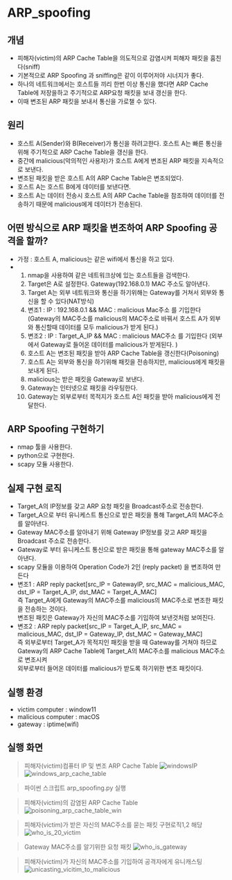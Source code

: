 # ARP_spoofing
## 개념
- 피해자(victim)의 ARP Cache Table을 의도적으로 감염시켜 피해자 패킷을 훔친다(sniff)
- 기본적으로 ARP Spoofing 과 sniffing은 같이 이루어저야 시너지가 좋다.
- 하나의 네트워크에서는 호스트들 끼리 한번 이상 통신을 했다면 ARP Cache Table에 저장을하고 주기적으로 ARP요청 패킷을 보내 갱신을 한다.
- 이때 변조된 ARP 패킷을 보내서 통신을 가로챌 수 있다.

## 원리
- 호스트 A(Sender)와 B(Receiver)가 통신을 하려고한다. 호스트 A는 빠른 통신을 위해 주기적으로 ARP Cache Table을 갱신을 한다.
- 중간에 malicious(악의적인 사용자)가 호스트 A에게 변조된 ARP 패킷을 지속적으로 보낸다.
- 변조된 패킷을 받은 호스트 A의 ARP Cache Table은 변조되었다.
- 호스트 A는 호스트 B에게 데이터를 보낸다면.
- 호스트 A는 데이터 전송시 호스트 A의 ARP Cache Table을 참조하여 데이터를 전송하기 때문에 malicious에게 데이터가 전송된다.

## 어떤 방식으로 ARP 패킷을 변조하여 ARP Spoofing 공격을 할까?
- 가정 : 호스트 A, malicious는 같은 wifi에서 통신을 하고 있다.
- 1. nmap을 사용하여 같은 네트워크상에 있는 호스트들을 검색한다.
  2. Target은 A로 설정한다. Gateway(192.168.0.1) MAC 주소도 알아낸다.
  3. Target A는 외부 네트워크와 통신을 하기위해는 Gateway를 거쳐서 외부와 통신을 할 수 있다(NAT방식)
  4. 변조1 : IP : 192.168.0.1 && MAC : malicious Mac주소 를 기입한다 (Gateway의 MAC주소를 malicious의 MAC주소로 바꿔서 호스트 A가 외부와 통신할때 데이터를 모두 malicious가 받게 된다.)
  5. 변조2 : IP : Target_A_IP && MAC : malicious MAC주소 를 기입한다 (외부에서 Gateway로 들어온 데이터를 malicious가 받게된다. )
  6. 호스트 A는 변조된 패킷을 받아 ARP Cache Table을 갱신한다(Poisoning)
  7. 호스트 A는 외부와 통신을 하기위해 패킷을 전송하지만, malicious에게 패킷을 보내게 된다.
  8. malicious는 받은 패킷을 Gateway로 보낸다.
  9. Gateway는 인터넷으로 패킷을 라우팅한다.
  10. Gateway는 외부로부터 목적지가 호스트 A인 패킷을 받아 malicious에게 전달한다.

## ARP Spoofing 구현하기
- nmap 툴을 사용한다.
- python으로 구현한다.
- scapy 모듈 사용한다.

## 실제 구현 로직
- Target_A의 IP정보를 갖고 ARP 요청 패킷을 Broadcast주소로 전송한다.
- Target_A으로 부터 유니케스트 통신으로 받은 패킷을 통해 Target_A의 MAC주소를 알아낸다.
- Gateway MAC주소를 알아내기 위해 Gateway IP정보를 갖고 ARP 패킷을 Broadcast 주소로 전송한다.
- Gateway로 부터 유니케스트 통신으로 받은 패킷을 통해 gateway MAC주소를 알아낸다.
- scapy 모듈을 이용하여 Operation Code가 2인 (reply packet) 을 변조하여 만든다
- 변조1 : ARP reply packet[src_IP = GatewayIP, src_MAC = malicious_MAC, dst_IP = Target_A_IP, dst_MAC = Target_A_MAC] <br>
  즉 Target_A에게 Gateway의 MAC주소를 malicious의 MAC주소로 변조한 패킷을 전송하는 것이다. <br>
  변조된 패킷은 Gateway가 자신의 MAC주소를 기입하여 보낸것처럼 보여진다.
- 변조2 : ARP reply packet[src_IP = Target_A_IP, src_MAC = malicious_MAC, dst_IP = Gateway_IP, dst_MAC = Gateway_MAC] <br>
  즉 외부로부터 Target_A가 목적지인 패킷을 받을 때 Gateway를 거쳐야 하므로 Gateway의 ARP Cache Table에 Target_A의 MAC주소를 malicious MAC주소로 변조시켜 <br>
  외부로부터 들어온 데이터를 malicious가 받도록 하기위한 변조 패킷이다.

## 실행 환경
- victim computer : window11
- malicious computer : macOS
- gateway : iptime(wifi)

## 실행 화면
> 피해자(victim)컴퓨터 IP 및 변조  ARP Cache Table
![windowsIP](https://github.com/hanmin0512/ARP_spoofing/assets/37041208/d0e344fa-71ef-4fe5-a3f7-97a1392f23e2)
![windows_arp_cache_table](https://github.com/hanmin0512/ARP_spoofing/assets/37041208/e00d88a7-8ba9-4b1a-b6de-da39c577b7e6)

> 파이썬 스크립트 arp_spoofing.py 실행

> 피해자(victim)의 감염된 ARP Cache Table
![poisoning_arp_cache_table_win](https://github.com/hanmin0512/ARP_spoofing/assets/37041208/e64714c6-d1a0-4953-84bd-04f0d20b817e)

> 피해자(victim)가 받은 자신의 MAC주소를 묻는 패킷 구현로직1,2 해당
![who_is_20_victim](https://github.com/hanmin0512/ARP_spoofing/assets/37041208/ade67e69-2dd3-47d0-af14-2ad8840a78f1)

> Gateway MAC주소를 알기위한 요청 패킷
![who_is_gateway](https://github.com/hanmin0512/ARP_spoofing/assets/37041208/681368c1-5fe4-434a-80c7-c5d7928068f5)

>  

> 피해자(victim)가 자신의 MAC주소를 기입하여 공격자에게 유니캐스팅 
![unicasting_vicitim_to_malicious](https://github.com/hanmin0512/ARP_spoofing/assets/37041208/fe25498e-779f-4db4-9615-3ddb40a7a973)

>   

